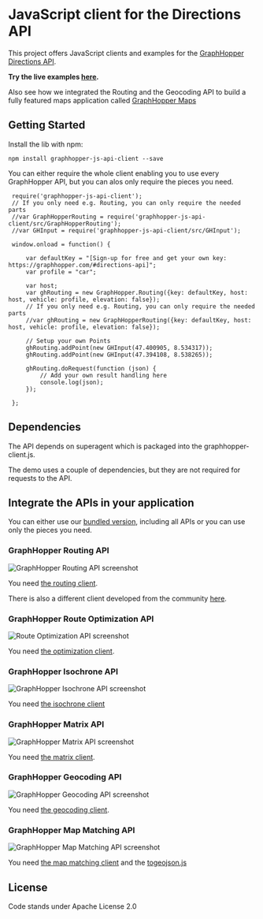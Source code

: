 # JavaScript client for the Directions API

This project offers JavaScript clients and examples for the [GraphHopper Directions API](https://graphhopper.com).

**Try the live examples [here](https://graphhopper.com/api/1/examples/).**

Also see how we integrated the Routing and the Geocoding API to build a fully featured maps application called [GraphHopper Maps](https://graphhopper.com/maps/)

## Getting Started

Install the lib with npm:

```npm install graphhopper-js-api-client --save```

You can either require the whole client enabling you to use every GraphHopper API, but you can alos only require the pieces you need.
```
 require('graphhopper-js-api-client');
 // If you only need e.g. Routing, you can only require the needed parts
 //var GraphHopperRouting = require('graphhopper-js-api-client/src/GraphHopperRouting');
 //var GHInput = require('graphhopper-js-api-client/src/GHInput');
 
 window.onload = function() {
 
     var defaultKey = "[Sign-up for free and get your own key: https://graphhopper.com/#directions-api]";
     var profile = "car";
 
     var host;
     var ghRouting = new GraphHopper.Routing({key: defaultKey, host: host, vehicle: profile, elevation: false});
     // If you only need e.g. Routing, you can only require the needed parts
     //var ghRouting = new GraphHopperRouting({key: defaultKey, host: host, vehicle: profile, elevation: false});
 
     // Setup your own Points
     ghRouting.addPoint(new GHInput(47.400905, 8.534317));
     ghRouting.addPoint(new GHInput(47.394108, 8.538265));
 
     ghRouting.doRequest(function (json) {
         // Add your own result handling here
         console.log(json);
     });
 
 };
```

## Dependencies

The API depends on superagent which is packaged into the graphhopper-client.js.

The demo uses a couple of dependencies, but they are not required for requests to the API.

## Integrate the APIs in your application

You can either use our [bundled version](./dist/graphhopper-client.js), including all APIs or you can use only the 
pieces you need.

### GraphHopper Routing API

![GraphHopper Routing API screenshot](./img/screenshot-routing.png)

You need [the routing client](./src/GraphHopperRouting.js).

There is also a different client developed from the community [here](https://www.npmjs.com/package/lrm-graphhopper).

### GraphHopper Route Optimization API

![Route Optimization API screenshot](./img/screenshot-vrp.png)

You need [the optimization client](./src/GraphHopperOptimization.js).

### GraphHopper Isochrone API

![GraphHopper Isochrone API screenshot](https://raw.githubusercontent.com/graphhopper/directions-api/master/img/isochrone-example.png)

You need [the isochrone client](./src/GraphHopperIsochrone.js)

### GraphHopper Matrix API

![GraphHopper Matrix API screenshot](./img/screenshot-matrix.png)

You need [the matrix client](./src/GraphHopperMatrix.js).

### GraphHopper Geocoding API

![GraphHopper Geocoding API screenshot](./img/screenshot-geocoding.png)

You need [the geocoding client](./src/GraphHopperGeocoding.js).

### GraphHopper Map Matching API

![GraphHopper Map Matching API screenshot](./img/screenshot-map-matching.png)

You need [the map matching client](./src/GraphHopperMapMatching.js) and the 
[togeojson.js](./js/togeojson.js)

## License

Code stands under Apache License 2.0